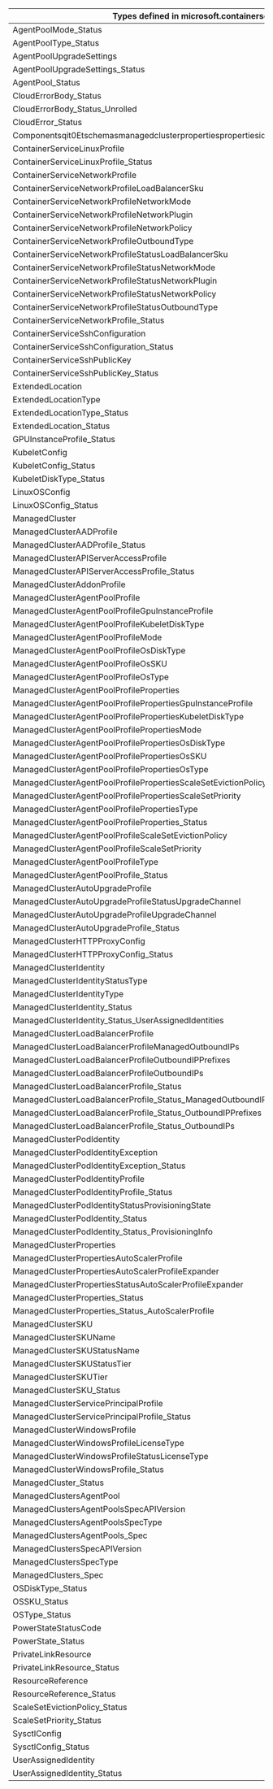| Types defined in microsoft.containerservice                                                  | v1alpha1api20210501 |
|----------------------------------------------------------------------------------------------|---------------------|
| AgentPoolMode_Status                                                                         | v1alpha1api20210501 |
| AgentPoolType_Status                                                                         | v1alpha1api20210501 |
| AgentPoolUpgradeSettings                                                                     | v1alpha1api20210501 |
| AgentPoolUpgradeSettings_Status                                                              | v1alpha1api20210501 |
| AgentPool_Status                                                                             | v1alpha1api20210501 |
| CloudErrorBody_Status                                                                        | v1alpha1api20210501 |
| CloudErrorBody_Status_Unrolled                                                               | v1alpha1api20210501 |
| CloudError_Status                                                                            | v1alpha1api20210501 |
| Componentsqit0Etschemasmanagedclusterpropertiespropertiesidentityprofileadditionalproperties | v1alpha1api20210501 |
| ContainerServiceLinuxProfile                                                                 | v1alpha1api20210501 |
| ContainerServiceLinuxProfile_Status                                                          | v1alpha1api20210501 |
| ContainerServiceNetworkProfile                                                               | v1alpha1api20210501 |
| ContainerServiceNetworkProfileLoadBalancerSku                                                | v1alpha1api20210501 |
| ContainerServiceNetworkProfileNetworkMode                                                    | v1alpha1api20210501 |
| ContainerServiceNetworkProfileNetworkPlugin                                                  | v1alpha1api20210501 |
| ContainerServiceNetworkProfileNetworkPolicy                                                  | v1alpha1api20210501 |
| ContainerServiceNetworkProfileOutboundType                                                   | v1alpha1api20210501 |
| ContainerServiceNetworkProfileStatusLoadBalancerSku                                          | v1alpha1api20210501 |
| ContainerServiceNetworkProfileStatusNetworkMode                                              | v1alpha1api20210501 |
| ContainerServiceNetworkProfileStatusNetworkPlugin                                            | v1alpha1api20210501 |
| ContainerServiceNetworkProfileStatusNetworkPolicy                                            | v1alpha1api20210501 |
| ContainerServiceNetworkProfileStatusOutboundType                                             | v1alpha1api20210501 |
| ContainerServiceNetworkProfile_Status                                                        | v1alpha1api20210501 |
| ContainerServiceSshConfiguration                                                             | v1alpha1api20210501 |
| ContainerServiceSshConfiguration_Status                                                      | v1alpha1api20210501 |
| ContainerServiceSshPublicKey                                                                 | v1alpha1api20210501 |
| ContainerServiceSshPublicKey_Status                                                          | v1alpha1api20210501 |
| ExtendedLocation                                                                             | v1alpha1api20210501 |
| ExtendedLocationType                                                                         | v1alpha1api20210501 |
| ExtendedLocationType_Status                                                                  | v1alpha1api20210501 |
| ExtendedLocation_Status                                                                      | v1alpha1api20210501 |
| GPUInstanceProfile_Status                                                                    | v1alpha1api20210501 |
| KubeletConfig                                                                                | v1alpha1api20210501 |
| KubeletConfig_Status                                                                         | v1alpha1api20210501 |
| KubeletDiskType_Status                                                                       | v1alpha1api20210501 |
| LinuxOSConfig                                                                                | v1alpha1api20210501 |
| LinuxOSConfig_Status                                                                         | v1alpha1api20210501 |
| ManagedCluster                                                                               | v1alpha1api20210501 |
| ManagedClusterAADProfile                                                                     | v1alpha1api20210501 |
| ManagedClusterAADProfile_Status                                                              | v1alpha1api20210501 |
| ManagedClusterAPIServerAccessProfile                                                         | v1alpha1api20210501 |
| ManagedClusterAPIServerAccessProfile_Status                                                  | v1alpha1api20210501 |
| ManagedClusterAddonProfile                                                                   | v1alpha1api20210501 |
| ManagedClusterAgentPoolProfile                                                               | v1alpha1api20210501 |
| ManagedClusterAgentPoolProfileGpuInstanceProfile                                             | v1alpha1api20210501 |
| ManagedClusterAgentPoolProfileKubeletDiskType                                                | v1alpha1api20210501 |
| ManagedClusterAgentPoolProfileMode                                                           | v1alpha1api20210501 |
| ManagedClusterAgentPoolProfileOsDiskType                                                     | v1alpha1api20210501 |
| ManagedClusterAgentPoolProfileOsSKU                                                          | v1alpha1api20210501 |
| ManagedClusterAgentPoolProfileOsType                                                         | v1alpha1api20210501 |
| ManagedClusterAgentPoolProfileProperties                                                     | v1alpha1api20210501 |
| ManagedClusterAgentPoolProfilePropertiesGpuInstanceProfile                                   | v1alpha1api20210501 |
| ManagedClusterAgentPoolProfilePropertiesKubeletDiskType                                      | v1alpha1api20210501 |
| ManagedClusterAgentPoolProfilePropertiesMode                                                 | v1alpha1api20210501 |
| ManagedClusterAgentPoolProfilePropertiesOsDiskType                                           | v1alpha1api20210501 |
| ManagedClusterAgentPoolProfilePropertiesOsSKU                                                | v1alpha1api20210501 |
| ManagedClusterAgentPoolProfilePropertiesOsType                                               | v1alpha1api20210501 |
| ManagedClusterAgentPoolProfilePropertiesScaleSetEvictionPolicy                               | v1alpha1api20210501 |
| ManagedClusterAgentPoolProfilePropertiesScaleSetPriority                                     | v1alpha1api20210501 |
| ManagedClusterAgentPoolProfilePropertiesType                                                 | v1alpha1api20210501 |
| ManagedClusterAgentPoolProfileProperties_Status                                              | v1alpha1api20210501 |
| ManagedClusterAgentPoolProfileScaleSetEvictionPolicy                                         | v1alpha1api20210501 |
| ManagedClusterAgentPoolProfileScaleSetPriority                                               | v1alpha1api20210501 |
| ManagedClusterAgentPoolProfileType                                                           | v1alpha1api20210501 |
| ManagedClusterAgentPoolProfile_Status                                                        | v1alpha1api20210501 |
| ManagedClusterAutoUpgradeProfile                                                             | v1alpha1api20210501 |
| ManagedClusterAutoUpgradeProfileStatusUpgradeChannel                                         | v1alpha1api20210501 |
| ManagedClusterAutoUpgradeProfileUpgradeChannel                                               | v1alpha1api20210501 |
| ManagedClusterAutoUpgradeProfile_Status                                                      | v1alpha1api20210501 |
| ManagedClusterHTTPProxyConfig                                                                | v1alpha1api20210501 |
| ManagedClusterHTTPProxyConfig_Status                                                         | v1alpha1api20210501 |
| ManagedClusterIdentity                                                                       | v1alpha1api20210501 |
| ManagedClusterIdentityStatusType                                                             | v1alpha1api20210501 |
| ManagedClusterIdentityType                                                                   | v1alpha1api20210501 |
| ManagedClusterIdentity_Status                                                                | v1alpha1api20210501 |
| ManagedClusterIdentity_Status_UserAssignedIdentities                                         | v1alpha1api20210501 |
| ManagedClusterLoadBalancerProfile                                                            | v1alpha1api20210501 |
| ManagedClusterLoadBalancerProfileManagedOutboundIPs                                          | v1alpha1api20210501 |
| ManagedClusterLoadBalancerProfileOutboundIPPrefixes                                          | v1alpha1api20210501 |
| ManagedClusterLoadBalancerProfileOutboundIPs                                                 | v1alpha1api20210501 |
| ManagedClusterLoadBalancerProfile_Status                                                     | v1alpha1api20210501 |
| ManagedClusterLoadBalancerProfile_Status_ManagedOutboundIPs                                  | v1alpha1api20210501 |
| ManagedClusterLoadBalancerProfile_Status_OutboundIPPrefixes                                  | v1alpha1api20210501 |
| ManagedClusterLoadBalancerProfile_Status_OutboundIPs                                         | v1alpha1api20210501 |
| ManagedClusterPodIdentity                                                                    | v1alpha1api20210501 |
| ManagedClusterPodIdentityException                                                           | v1alpha1api20210501 |
| ManagedClusterPodIdentityException_Status                                                    | v1alpha1api20210501 |
| ManagedClusterPodIdentityProfile                                                             | v1alpha1api20210501 |
| ManagedClusterPodIdentityProfile_Status                                                      | v1alpha1api20210501 |
| ManagedClusterPodIdentityStatusProvisioningState                                             | v1alpha1api20210501 |
| ManagedClusterPodIdentity_Status                                                             | v1alpha1api20210501 |
| ManagedClusterPodIdentity_Status_ProvisioningInfo                                            | v1alpha1api20210501 |
| ManagedClusterProperties                                                                     | v1alpha1api20210501 |
| ManagedClusterPropertiesAutoScalerProfile                                                    | v1alpha1api20210501 |
| ManagedClusterPropertiesAutoScalerProfileExpander                                            | v1alpha1api20210501 |
| ManagedClusterPropertiesStatusAutoScalerProfileExpander                                      | v1alpha1api20210501 |
| ManagedClusterProperties_Status                                                              | v1alpha1api20210501 |
| ManagedClusterProperties_Status_AutoScalerProfile                                            | v1alpha1api20210501 |
| ManagedClusterSKU                                                                            | v1alpha1api20210501 |
| ManagedClusterSKUName                                                                        | v1alpha1api20210501 |
| ManagedClusterSKUStatusName                                                                  | v1alpha1api20210501 |
| ManagedClusterSKUStatusTier                                                                  | v1alpha1api20210501 |
| ManagedClusterSKUTier                                                                        | v1alpha1api20210501 |
| ManagedClusterSKU_Status                                                                     | v1alpha1api20210501 |
| ManagedClusterServicePrincipalProfile                                                        | v1alpha1api20210501 |
| ManagedClusterServicePrincipalProfile_Status                                                 | v1alpha1api20210501 |
| ManagedClusterWindowsProfile                                                                 | v1alpha1api20210501 |
| ManagedClusterWindowsProfileLicenseType                                                      | v1alpha1api20210501 |
| ManagedClusterWindowsProfileStatusLicenseType                                                | v1alpha1api20210501 |
| ManagedClusterWindowsProfile_Status                                                          | v1alpha1api20210501 |
| ManagedCluster_Status                                                                        | v1alpha1api20210501 |
| ManagedClustersAgentPool                                                                     | v1alpha1api20210501 |
| ManagedClustersAgentPoolsSpecAPIVersion                                                      | v1alpha1api20210501 |
| ManagedClustersAgentPoolsSpecType                                                            | v1alpha1api20210501 |
| ManagedClustersAgentPools_Spec                                                               | v1alpha1api20210501 |
| ManagedClustersSpecAPIVersion                                                                | v1alpha1api20210501 |
| ManagedClustersSpecType                                                                      | v1alpha1api20210501 |
| ManagedClusters_Spec                                                                         | v1alpha1api20210501 |
| OSDiskType_Status                                                                            | v1alpha1api20210501 |
| OSSKU_Status                                                                                 | v1alpha1api20210501 |
| OSType_Status                                                                                | v1alpha1api20210501 |
| PowerStateStatusCode                                                                         | v1alpha1api20210501 |
| PowerState_Status                                                                            | v1alpha1api20210501 |
| PrivateLinkResource                                                                          | v1alpha1api20210501 |
| PrivateLinkResource_Status                                                                   | v1alpha1api20210501 |
| ResourceReference                                                                            | v1alpha1api20210501 |
| ResourceReference_Status                                                                     | v1alpha1api20210501 |
| ScaleSetEvictionPolicy_Status                                                                | v1alpha1api20210501 |
| ScaleSetPriority_Status                                                                      | v1alpha1api20210501 |
| SysctlConfig                                                                                 | v1alpha1api20210501 |
| SysctlConfig_Status                                                                          | v1alpha1api20210501 |
| UserAssignedIdentity                                                                         | v1alpha1api20210501 |
| UserAssignedIdentity_Status                                                                  | v1alpha1api20210501 |
